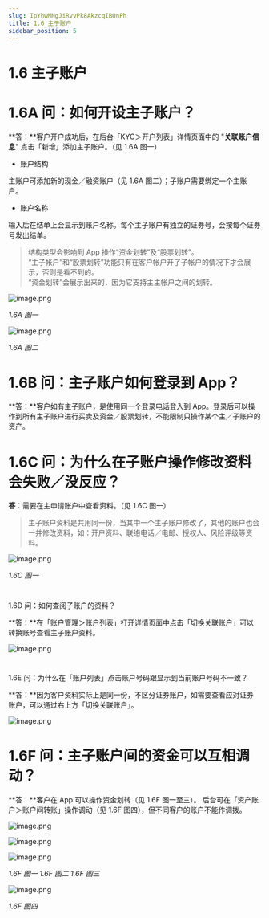 ```yaml
---
slug: IpYhwMNgJiRvvPk8AkzcqIBOnPh
title: 1.6 主子账户
sidebar_position: 5
---
```



# 1.6 主子账户


# 1.6A 问：如何开设主子账户？


**答：**客户开户成功后，在后台「KYC＞开户列表」详情页面中的 "**关联账户信息**" 点击「新增」添加主子账户。（见 1.6A 图一）

- 账户结构

主账户可添加新的现金／融资账户（见 1.6A 图二）；子账户需要绑定一个主账户。

- 账户名称

输入后在结单上会显示到账户名称。每个主子账户有独立的证券号，会按每个证券号发出结单。

> 结构类型会影响到 App 操作“资金划转”及“股票划转”。  
> “主子帐户”和“股票划转”功能只有在客户帐户开了子帐户的情况下才会展示，否则是看不到的。  
> “资金划转”会展示出来的，因为它支持主主帐户之间的划转。

![image.png](/assets/0b1af623887a7cf37a4fd6afd4d36eb9.png)


_1.6A 图一_


![image.png](/assets/9cbccd9fb53c77941f61d13768681fe8.png)


_1.6A 图二_


# 1.6B 问：主子账户如何登录到 App？


**答：**客户如有主子账户，是使用同一个登录电话登入到 App。登录后可以操作到所有主子账户进行买卖及资金／股票划转，不能限制只操作某个主／子账户的资产。


# 1.6C 问：为什么在子账户操作修改资料会失败／没反应？


**答**：需要在主申请账户中查看资料。（见 1.6C 图一）

> 主子账户资料是共用同一份，当其中一个主子账户修改了，其他的账户也会一并修改资料，如：开户资料、联络电话／电邮、授权人、风险评级等资料。

![image.png](/assets/1e917c265b2f0b841c911913ea38aa39.png)


_1.6C 图一_


# 
1.6D 问：如何查阅子账户的资料？


**答：**在「账户管理＞账户列表」打开详情页面中点击「切换关联账户」可以转换账号查看主子账户资料。


![image.png](/assets/d8e0b4794e7ed5c01838a45b4b2f93b3.png)


# 
1.6E 问：为什么在「账户列表」点击账户号码跟显示到当前账户号码不一致？


**答：**因为客户资料实际上是同一份，不区分证券账户，如需要查看应对证券账户，可以通过右上方「切换关联账户」。


![image.png](/assets/7ccb20080052cde9781696a14bc77ca7.png)


# 1.6F 问：主子账户间的资金可以互相调动？


**答：**客户在 App 可以操作资金划转（见 1.6F 图一至三）。
后台可在「资产账户＞账户间转账」操作调动（见 1.6F 图四），但不同客户的账户不能作调拨。


![image.png](/assets/c337c62fc028852cc8ea570bd1f44250.png)


![image.png](/assets/0bf253a05994cffcea03c2779bdcdc2e.png)


![image.png](/assets/b6bb895c42b4d4fb7e6b508d477b8d5c.png)


 _1.6F 图一                                                         1.6F 图二                                                       1.6F 图三_


![image.png](/assets/07e11a59e7ed85ccdeb8f15a4a78df55.png)


_1.6F 图四_

